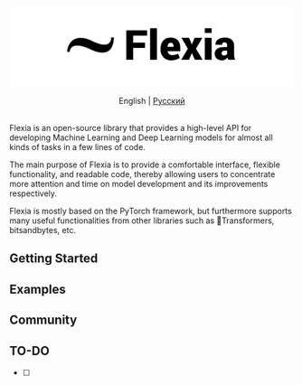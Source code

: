 ![Flexia logo](images/flexia_logo.png)


<center>
English
|
<a href="README_ru.md">Русский</a>

</center><br>

Flexia is an open-source library that provides a high-level API for developing Machine Learning and Deep Learning models for almost all kinds of tasks in a few lines of code. 

The main purpose of Flexia is to provide a comfortable interface, flexible functionality, and readable code, thereby allowing users to concentrate more attention and time on model development and its improvements respectively.

Flexia is mostly based on the PyTorch framework, but furthermore supports many useful functionalities from other libraries such as 🤗Transformers, bitsandbytes, etc.


## Getting Started

## Examples

## Community

## TO-DO

- [ ] 

